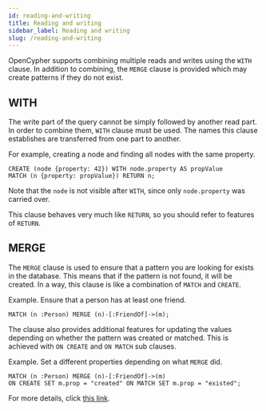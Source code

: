```yaml
---
id: reading-and-writing
title: Reading and writing
sidebar_label: Reading and writing
slug: /reading-and-writing
---
```


OpenCypher supports combining multiple reads and writes using the
`WITH` clause. In addition to combining, the `MERGE` clause is provided which
may create patterns if they do not exist.

## WITH

The write part of the query cannot be simply followed by another read part. In
order to combine them, `WITH` clause must be used. The names this clause
establishes are transferred from one part to another.

For example, creating a node and finding all nodes with the same property.

```cypher
CREATE (node {property: 42}) WITH node.property AS propValue
MATCH (n {property: propValue}) RETURN n;
```

Note that the `node` is not visible after `WITH`, since only `node.property`
was carried over.

This clause behaves very much like `RETURN`, so you should refer to features
of `RETURN`.

## MERGE

The `MERGE` clause is used to ensure that a pattern you are looking for exists
in the database. This means that if the pattern is not found, it will be
created. In a way, this clause is like a combination of `MATCH` and `CREATE`.


Example. Ensure that a person has at least one friend.

```cypher
MATCH (n :Person) MERGE (n)-[:FriendOf]->(m);
```

The clause also provides additional features for updating the values depending
on whether the pattern was created or matched. This is achieved with `ON
CREATE` and `ON MATCH` sub clauses.

Example. Set a different properties depending on what `MERGE` did.

```cypher
MATCH (n :Person) MERGE (n)-[:FriendOf]->(m)
ON CREATE SET m.prop = "created" ON MATCH SET m.prop = "existed";
```

For more details, click [this
link](./clauses/merge.md).
